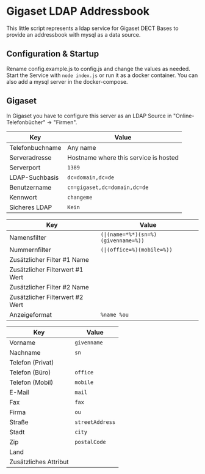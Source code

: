 # Gigaset LDAP Addressbook

This little script represents a ldap service for Gigaset DECT Bases to provide an addressbook with mysql as a data source.

## Configuration & Startup

Rename config.example.js to config.js and change the values as needed. Start the Service with `node index.js` or run it as a docker container. You can also add a mysql server in the docker-compose.

## Gigaset

In Gigaset you have to configure this server as an LDAP Source in "Online-Telefonbücher" -> "Firmen".

|Key|Value|
|-----|------|
|Telefonbuchname|Any name|
|Serveradresse|Hostname where this service is hosted|
|Serverport|`1389`|
|LDAP-Suchbasis|`dc=domain,dc=de`|
|Benutzername|`cn=gigaset,dc=domain,dc=de`|
|Kennwort|`changeme`|
|Sicheres LDAP|`Kein`|

|Key|Value|
|-----|------|
|Namensfilter|`(\|(name=*%*)(sn=%)(givenname=%))`|
|Nummernfilter|`(\|(office=%)(mobile=%))`|
|Zusätzlicher Filter #1 Name||
|Zusätzlicher Filterwert #1 Wert||
|Zusätzlicher Filter #2 Name||
|Zusätzlicher Filterwert #2 Wert||
|Anzeigeformat|`%name %ou`|

|Key|Value|
|----|----|
|Vorname|`givenname`|
|Nachname|`sn`|
|Telefon (Privat)||
|Telefon (Büro)|`office`|
|Telefon (Mobil)|`mobile`|
|E-Mail|`mail`|
|Fax|`fax`|
|Firma|`ou`|
|Straße|`streetAddress`|
|Stadt|`city`|
|Zip|`postalCode`|
|Land||
|Zusätzliches Attribut||

